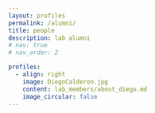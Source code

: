 ```yaml
---
layout: profiles
permalink: /alumni/
title: people
description: lab alumni
# nav: true
# nav_order: 2

profiles:
  - align: right
    image: DiegoCalderon.jpg
    content: lab_members/about_diego.md
    image_circular: false
---
```

